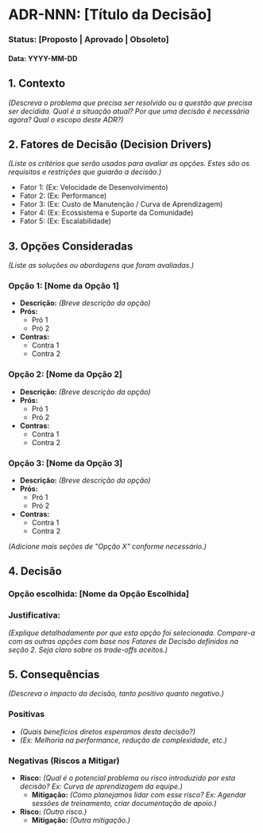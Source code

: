 # ADR-NNN: [Título da Decisão]

### Status: [Proposto | Aprovado | Obsoleto]

#### Data: YYYY-MM-DD

## 1. Contexto
*(Descreva o problema que precisa ser resolvido ou a questão que precisa ser decidida. Qual é a situação atual? Por que uma decisão é necessária agora? Qual o escopo deste ADR?)*

## 2. Fatores de Decisão (Decision Drivers)
*(Liste os critérios que serão usados para avaliar as opções. Estes são os requisitos e restrições que guiarão a decisão.)*

-   Fator 1: (Ex: Velocidade de Desenvolvimento)
-   Fator 2: (Ex: Performance)
-   Fator 3: (Ex: Custo de Manutenção / Curva de Aprendizagem)
-   Fator 4: (Ex: Ecossistema e Suporte da Comunidade)
-   Fator 5: (Ex: Escalabilidade)

## 3. Opções Consideradas
*(Liste as soluções ou abordagens que foram avaliadas.)*

### Opção 1: [Nome da Opção 1]
-   **Descrição:** *(Breve descrição da opção)*
-   **Prós:**
    -   Pró 1
    -   Pró 2
-   **Contras:**
    -   Contra 1
    -   Contra 2

### Opção 2: [Nome da Opção 2]
-   **Descrição:** *(Breve descrição da opção)*
-   **Prós:**
    -   Pró 1
    -   Pró 2
-   **Contras:**
    -   Contra 1
    -   Contra 2

### Opção 3: [Nome da Opção 3]
-   **Descrição:** *(Breve descrição da opção)*
-   **Prós:**
    -   Pró 1
    -   Pró 2
-   **Contras:**
    -   Contra 1
    -   Contra 2

*(Adicione mais seções de "Opção X" conforme necessário.)*

## 4. Decisão

### Opção escolhida: [Nome da Opção Escolhida]

### Justificativa:
*(Explique detalhadamente por que esta opção foi selecionada. Compare-a com as outras opções com base nos Fatores de Decisão definidos na seção 2. Seja claro sobre os *trade-offs* aceitos.)*

## 5. Consequências
*(Descreva o impacto da decisão, tanto positivo quanto negativo.)*

### Positivas
-   *(Quais benefícios diretos esperamos desta decisão?)*
-   *(Ex: Melhoria na performance, redução de complexidade, etc.)*

### Negativas (Riscos a Mitigar)
-   **Risco:** *(Qual é o potencial problema ou risco introduzido por esta decisão? Ex: Curva de aprendizagem da equipe.)*
    -   **Mitigação:** *(Como planejamos lidar com esse risco? Ex: Agendar sessões de treinamento, criar documentação de apoio.)*
-   **Risco:** *(Outro risco.)*
    -   **Mitigação:** *(Outra mitigação.)*
